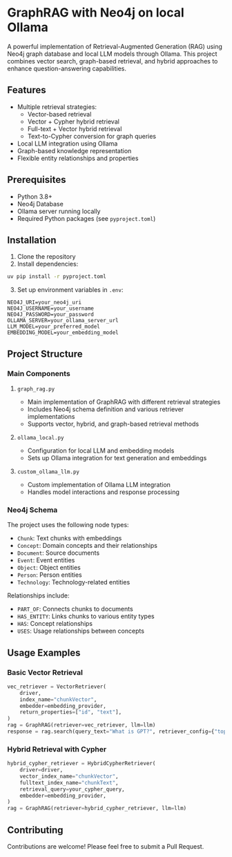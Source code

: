 # GraphRAG with Neo4j on local Ollama

A powerful implementation of Retrieval-Augmented Generation (RAG) using Neo4j graph database and local LLM models through Ollama. This project combines vector search, graph-based retrieval, and hybrid approaches to enhance question-answering capabilities.

## Features

- Multiple retrieval strategies:
  - Vector-based retrieval
  - Vector + Cypher hybrid retrieval
  - Full-text + Vector hybrid retrieval
  - Text-to-Cypher conversion for graph queries
- Local LLM integration using Ollama
- Graph-based knowledge representation
- Flexible entity relationships and properties

## Prerequisites

- Python 3.8+
- Neo4j Database
- Ollama server running locally
- Required Python packages (see `pyproject.toml`)

## Installation

1. Clone the repository
2. Install dependencies:
```bash
uv pip install -r pyproject.toml
```
3. Set up environment variables in `.env`:
```
NEO4J_URI=your_neo4j_uri
NEO4J_USERNAME=your_username
NEO4J_PASSWORD=your_password
OLLAMA_SERVER=your_ollama_server_url
LLM_MODEL=your_preferred_model
EMBEDDING_MODEL=your_embedding_model
```

## Project Structure

### Main Components

1. `graph_rag.py`
   - Main implementation of GraphRAG with different retrieval strategies
   - Includes Neo4j schema definition and various retriever implementations
   - Supports vector, hybrid, and graph-based retrieval methods

2. `ollama_local.py`
   - Configuration for local LLM and embedding models
   - Sets up Ollama integration for text generation and embeddings

3. `custom_ollama_llm.py`
   - Custom implementation of Ollama LLM integration
   - Handles model interactions and response processing

### Neo4j Schema

The project uses the following node types:
- `Chunk`: Text chunks with embeddings
- `Concept`: Domain concepts and their relationships
- `Document`: Source documents
- `Event`: Event entities
- `Object`: Object entities
- `Person`: Person entities
- `Technology`: Technology-related entities

Relationships include:
- `PART_OF`: Connects chunks to documents
- `HAS_ENTITY`: Links chunks to various entity types
- `HAS`: Concept relationships
- `USES`: Usage relationships between concepts

## Usage Examples

### Basic Vector Retrieval
```python
vec_retriever = VectorRetriever(
    driver,
    index_name="chunkVector",
    embedder=embedding_provider,
    return_properties=["id", "text"],
)
rag = GraphRAG(retriever=vec_retriever, llm=llm)
response = rag.search(query_text="What is GPT?", retriever_config={"top_k": 5})
```

### Hybrid Retrieval with Cypher
```python
hybrid_cypher_retriever = HybridCypherRetriever(
    driver=driver,
    vector_index_name="chunkVector",
    fulltext_index_name="chunkText",
    retrieval_query=your_cypher_query,
    embedder=embedding_provider,
)
rag = GraphRAG(retriever=hybrid_cypher_retriever, llm=llm)
```

## Contributing

Contributions are welcome! Please feel free to submit a Pull Request.